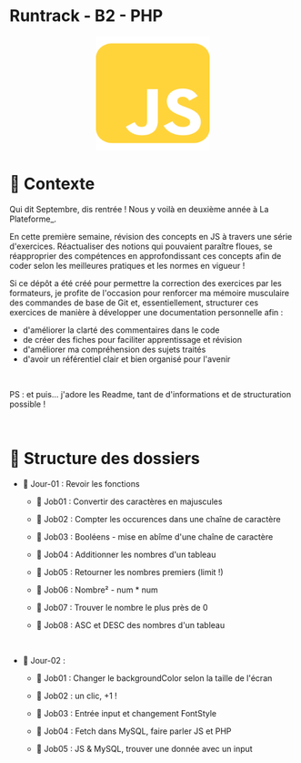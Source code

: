 # Runtrack - B2 - PHP

<div align="center">
    <img src="square-js-brands-solid.svg" alt="Illustration d'un bol de bonbon" width="200" height="200">
</div>

# 📢 Contexte

Qui dit Septembre, dis rentrée ! Nous y voilà en deuxième année à La Plateforme\_.

En cette première semaine, révision des concepts en JS à travers une série d'exercices. Réactualiser des notions qui pouvaient paraître floues, se réapproprier des compétences en approfondissant ces concepts afin de coder selon les meilleures pratiques et les normes en vigueur !

Si ce dépôt a été créé pour permettre la correction des exercices par les formateurs, je profite de l'occasion pour renforcer ma mémoire musculaire des commandes de base de Git et, essentiellement, structurer ces exercices de manière à développer une documentation personnelle afin :

- d'améliorer la clarté des commentaires dans le code
- de créer des fiches pour faciliter apprentissage et révision
- d'améliorer ma compréhension des sujets traités
- d'avoir un référentiel clair et bien organisé pour l'avenir

<br>

PS : et puis... j'adore les Readme, tant de d'informations et de structuration possible !

<br>

# 💼 Structure des dossiers

- 📅 Jour-01 : Revoir les fonctions

  - 📝 Job01 : Convertir des caractères en majuscules

  - 📝 Job02 : Compter les occurences dans une chaîne de caractère

  - 📝 Job03 : Booléens - mise en abîme d'une chaîne de caractère

  - 📝 Job04 : Additionner les nombres d'un tableau

  - 📝 Job05 : Retourner les nombres premiers (limit !)

  - 📝 Job06 : Nombre² - num \* num

  - 📝 Job07 : Trouver le nombre le plus près de 0

  - 📝 Job08 : ASC et DESC des nombres d'un tableau

  <br>

- 📅 Jour-02 :

  - 📝 Job01 : Changer le backgroundColor selon la taille de l'écran

  - 📝 Job02 : un clic, +1 !

  - 📝 Job03 : Entrée input et changement FontStyle

  - 📝 Job04 : Fetch dans MySQL, faire parler JS et PHP 

  - 📝 Job05 : JS & MySQL, trouver une donnée avec un input
